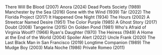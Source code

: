 There Will Be Blood (2007)
Anora (2024)
Dead Poets Society (1989)
Manchester by the Sea (2016)
Gone with the Wind (1939)
Tár (2022)
The Florida Project (2017)
It Happened One Night (1934)
The Hours (2002)
A Streetcar Named Desire (1951)
The Color Purple (1985)
A Ghost Story (2017)
Doubt (2008)
Tangerine (2015)
On Golden Pond (1981)
Who's Afraid of Virginia Woolf? (1966)
Ryan's Daughter (1970)
The Heiress (1949)
A Home at the End of the World (2004)
Spoiler Alert (2022)
Uncle Frank (2020)
The Last Black Man in San Francisco (2019)
Longtime Companion (1989)
The Mudge Boy (2003)
Mala Noche (1986)
Private Romeo (2011)
